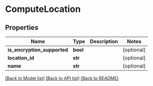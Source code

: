 # ComputeLocation

## Properties
Name | Type | Description | Notes
------------ | ------------- | ------------- | -------------
**is_encryption_supported** | **bool** |  | [optional] 
**location_id** | **str** |  | [optional] 
**name** | **str** |  | [optional] 

[[Back to Model list]](../README.md#documentation-for-models) [[Back to API list]](../README.md#documentation-for-api-endpoints) [[Back to README]](../README.md)


